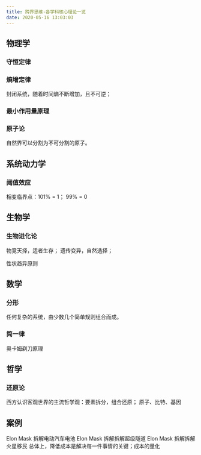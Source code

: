 ```yaml
---
title: 跨界思维-各学科核心理论一览
date: 2020-05-16 13:03:03
---
```


## 物理学

### 守恒定律

### 熵增定律

封闭系统，随着时间熵不断增加，且不可逆；

### 最小作用量原理

### 原子论

自然界可以分割为不可分割的原子。

<!-- more -->

## 系统动力学

### 阈值效应

相变临界点：101% = 1； 99% = 0

## 生物学

### 生物进化论

物竞天择，适者生存；
遗传变异，自然选择；

性状趋异原则

## 数学

### 分形

任何复杂的系统，由少数几个简单规则组合而成。

### 简一律

奥卡姆剃刀原理

## 哲学

### 还原论

西方认识客观世界的主流哲学观：要素拆分，组合还原；
原子、比特、基因

## 案例

Elon Mask 拆解电动汽车电池
Elon Mask 拆解拆解超级隧道
Elon Mask 拆解拆解火星移民
总体上，降低成本是解决每一件事情的关键；成本的量化
